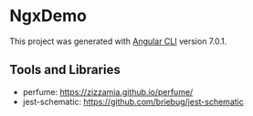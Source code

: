 # NgxDemo

This project was generated with [Angular CLI](https://github.com/angular/angular-cli) version 7.0.1.

## Tools and Libraries
- perfume: https://zizzamia.github.io/perfume/
- jest-schematic: https://github.com/briebug/jest-schematic
